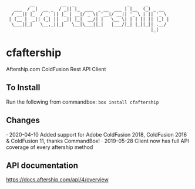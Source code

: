 ```
         __          __  _                    _      _        
   ___  / _|  __ _  / _|| |_  ___  _ __  ___ | |__  (_) _ __  
  / __|| |_  / _` || |_ | __|/ _ \| '__|/ __|| '_ \ | || '_ \ 
 | (__ |  _|| (_| ||  _|| |_|  __/| |   \__ \| | | || || |_) |
  \___||_|   \__,_||_|   \__|\___||_|   |___/|_| |_||_|| .__/ 
                                                       |_|    
```
# cfaftership
Aftership.com ColdFusion Rest API Client

## To Install
Run the following from commandbox:
`box install cfaftership`

## Changes
⋅ 2020-04-10 Added support for Adobe ColdFusion 2018, ColdFusion 2016 & ColdFusion 11, thanks CommandBox!
⋅ 2019-05-28 Client now has full API coverage of every aftership method

## API documentation
https://docs.aftership.com/api/4/overview

